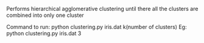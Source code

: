 Performs hierarchical agglomerative clustering until there all the clusters are combined into only one cluster


Command to run: python clustering.py iris.dat k(number of clusters) 
                Eg: python clustering.py iris.dat 3 
